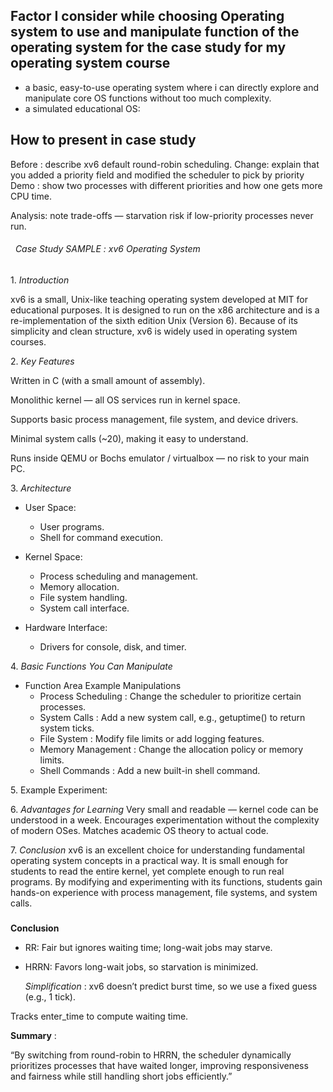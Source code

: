 
## **Factor I consider while choosing Operating system to use and manipulate function of the operating system for the case study for my operating system course**

- a basic, easy-to-use operating system where i can directly explore and manipulate core OS functions without too much complexity.
- a simulated educational OS:


## **How to present in case study**

Before  : describe xv6 default round-robin scheduling.
Change: explain that you added a priority field and modified the scheduler to pick by priority
Demo : show two processes with different priorities and how one gets more CPU time.

 Analysis: note trade-offs — starvation risk if low-priority processes never run.

  
###### &nbsp; *Case Study SAMPLE : xv6 Operating System*

1\.  *Introduction*

xv6 is a small, Unix-like teaching operating system developed at MIT for educational purposes. It is designed to run on the x86 architecture and is a re-implementation of the sixth edition Unix (Version 6). Because of its simplicity and clean structure, xv6 is widely used in operating system courses.

2\.  *Key Features*

Written in C (with a small amount of assembly).

Monolithic kernel — all OS services run in kernel space.

Supports basic process management, file system, and device drivers.

Minimal system calls (~20), making it easy to understand.

Runs inside QEMU or Bochs emulator / virtualbox — no risk to your main PC.

3\.  *Architecture*

- User Space:
   - User programs.
   - Shell for command execution.

- Kernel Space:
  - Process scheduling and management.
  - Memory allocation.
  - File system handling.
  - System call interface.

- Hardware Interface:
    - Drivers for console, disk, and timer.

4\.  *Basic Functions You Can Manipulate*
- Function Area Example Manipulations
  - Process Scheduling : Change the scheduler to prioritize certain processes.
  - System Calls :  Add a new system call, e.g., getuptime() to return system ticks.
  - File System : Modify file limits or add logging features.
  - Memory Management : Change the allocation policy or memory limits.
  - Shell Commands : Add a new built-in shell command.

5\. Example Experiment: 
  
6\.  *Advantages for Learning*
Very small and readable — kernel code can be understood in a week. 
Encourages experimentation without the complexity of modern OSes.
Matches academic OS theory to actual code.

7\.  *Conclusion*
xv6 is an excellent choice for understanding fundamental operating system concepts in a practical way. It is small enough for students to read the entire kernel, yet complete enough to run real programs. By modifying and experimenting with its functions, students gain hands-on experience with process management, file systems, and system calls.

  
  
  


  
  
  ###

**Conclusion** 

- RR: Fair but ignores waiting time; long-wait jobs may starve.
- HRRN: Favors long-wait jobs, so starvation is minimized.

     *Simplification* : xv6 doesn’t predict burst time, so we use a fixed guess (e.g., 1 tick).

Tracks enter_time to compute waiting time.

**Summary** :

“By switching from round-robin to HRRN, the scheduler dynamically prioritizes processes that have waited longer, improving responsiveness and fairness while still handling short jobs efficiently.”




